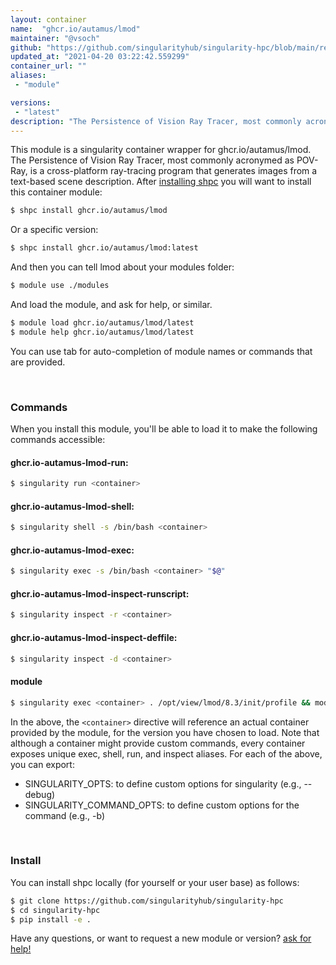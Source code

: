```yaml
---
layout: container
name:  "ghcr.io/autamus/lmod"
maintainer: "@vsoch"
github: "https://github.com/singularityhub/singularity-hpc/blob/main/registry/ghcr.io/autamus/lmod/container.yaml"
updated_at: "2021-04-20 03:22:42.559299"
container_url: ""
aliases:
 - "module"

versions:
 - "latest"
description: "The Persistence of Vision Ray Tracer, most commonly acronymed as POV-Ray, is a cross-platform ray-tracing program that generates images from a text-based scene description."
---
```


This module is a singularity container wrapper for ghcr.io/autamus/lmod.
The Persistence of Vision Ray Tracer, most commonly acronymed as POV-Ray, is a cross-platform ray-tracing program that generates images from a text-based scene description.
After [installing shpc](#install) you will want to install this container module:

```bash
$ shpc install ghcr.io/autamus/lmod
```

Or a specific version:

```bash
$ shpc install ghcr.io/autamus/lmod:latest
```

And then you can tell lmod about your modules folder:

```bash
$ module use ./modules
```

And load the module, and ask for help, or similar.

```bash
$ module load ghcr.io/autamus/lmod/latest
$ module help ghcr.io/autamus/lmod/latest
```

You can use tab for auto-completion of module names or commands that are provided.

<br>

### Commands

When you install this module, you'll be able to load it to make the following commands accessible:

#### ghcr.io-autamus-lmod-run:

```bash
$ singularity run <container>
```

#### ghcr.io-autamus-lmod-shell:

```bash
$ singularity shell -s /bin/bash <container>
```

#### ghcr.io-autamus-lmod-exec:

```bash
$ singularity exec -s /bin/bash <container> "$@"
```

#### ghcr.io-autamus-lmod-inspect-runscript:

```bash
$ singularity inspect -r <container>
```

#### ghcr.io-autamus-lmod-inspect-deffile:

```bash
$ singularity inspect -d <container>
```


#### module
       
```bash
$ singularity exec <container> . /opt/view/lmod/8.3/init/profile && module
```



In the above, the `<container>` directive will reference an actual container provided
by the module, for the version you have chosen to load. Note that although a container
might provide custom commands, every container exposes unique exec, shell, run, and
inspect aliases. For each of the above, you can export:

 - SINGULARITY_OPTS: to define custom options for singularity (e.g., --debug)
 - SINGULARITY_COMMAND_OPTS: to define custom options for the command (e.g., -b)

<br>
  
### Install

You can install shpc locally (for yourself or your user base) as follows:

```bash
$ git clone https://github.com/singularityhub/singularity-hpc
$ cd singularity-hpc
$ pip install -e .
```

Have any questions, or want to request a new module or version? [ask for help!](https://github.com/singularityhub/singularity-hpc/issues)